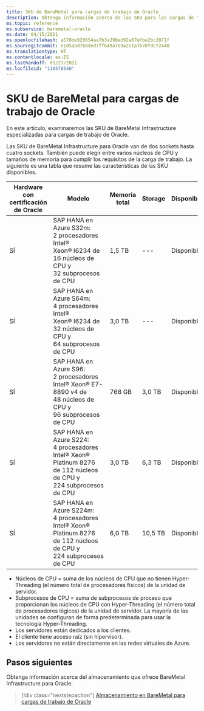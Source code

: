 ```yaml
---
title: SKU de BareMetal para cargas de trabajo de Oracle
description: Obtenga información acerca de las SKU para las cargas de trabajo de Oracle BareMetal Infrastructure.
ms.topic: reference
ms.subservice: baremetal-oracle
ms.date: 04/15/2021
ms.openlocfilehash: a578de920654aa7b3a298ed92a67efbe2bc2071f
ms.sourcegitcommit: e1d5abd7b8ded7ff649a7e9a2c1a7b70fdc72440
ms.translationtype: HT
ms.contentlocale: es-ES
ms.lasthandoff: 05/27/2021
ms.locfileid: "110578540"
---
```

# <a name="baremetal-skus-for-oracle-workloads"></a>SKU de BareMetal para cargas de trabajo de Oracle

En este artículo, examinaremos las SKU de BareMetal Infrastructure especializadas para cargas de trabajo de Oracle.

Las SKU de BareMetal Infrastructure para Oracle van de dos sockets hasta cuatro sockets. También puede elegir entre varios núcleos de CPU y tamaños de memoria para cumplir los requisitos de la carga de trabajo. La siguiente es una tabla que resume las características de las SKU disponibles.
 
| **Hardware con** **certificación de Oracle** | **Modelo** | **Memoria total** | **Storage** | **Disponibilidad** |
| --- | --- | --- | --- | --- |
| SÍ | SAP HANA en Azure S32m: 2 procesadores Intel® Xeon® I6234 de 16 núcleos de CPU y 32 subprocesos de CPU | 1,5 TB | --- | Disponible |
| SÍ | SAP HANA en Azure S64m: 4 procesadores Intel® Xeon® I6234 de 32 núcleos de CPU y 64 subprocesos de CPU | 3,0 TB | --- | Disponible |
| SÍ | SAP HANA en Azure S96: 2 procesadores Intel® Xeon® E7-8890 v4 de 48 núcleos de CPU y 96 subprocesos de CPU | 768 GB | 3,0 TB | Disponible |
| SÍ | SAP HANA en Azure S224: 4 procesadores Intel® Xeon® Platinum 8276 de 112 núcleos de CPU y 224 subprocesos de CPU | 3,0 TB | 6,3 TB | Disponible |
| SÍ | SAP HANA en Azure S224m: 4 procesadores Intel® Xeon® Platinum 8276 de 112 núcleos de CPU y 224 subprocesos de CPU | 6,0 TB | 10,5 TB | Disponible |

- Núcleos de CPU = suma de los núcleos de CPU que no tienen Hyper-Threading (el número total de procesadores físicos) de la unidad de servidor. 
- Subprocesos de CPU = suma de subprocesos de proceso que proporcionan los núcleos de CPU con Hyper-Threading (el número total de procesadores lógicos) de la unidad de servidor. La mayoría de las unidades se configuran de forma predeterminada para usar la tecnología Hyper-Threading.
- Los servidores están dedicados a los clientes.
- El cliente tiene acceso raíz (sin hipervisor).
- Los servidores no están directamente en las redes virtuales de Azure.

## <a name="next-steps"></a>Pasos siguientes

Obtenga información acerca del almacenamiento que ofrece BareMetal Infrastructure para Oracle.

> [!div class="nextstepaction"]
> [Almacenamiento en BareMetal para cargas de trabajo de Oracle](oracle-baremetal-storage.md)
